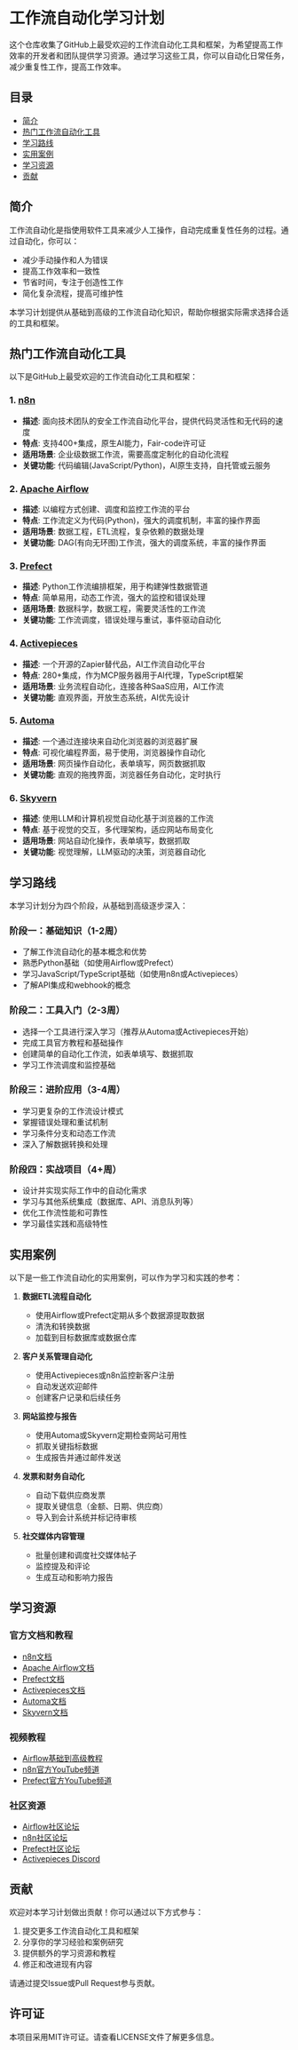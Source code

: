 # 工作流自动化学习计划

这个仓库收集了GitHub上最受欢迎的工作流自动化工具和框架，为希望提高工作效率的开发者和团队提供学习资源。通过学习这些工具，你可以自动化日常任务，减少重复性工作，提高工作效率。

## 目录

- [简介](#简介)
- [热门工作流自动化工具](#热门工作流自动化工具)
- [学习路线](#学习路线)
- [实用案例](#实用案例)
- [学习资源](#学习资源)
- [贡献](#贡献)

## 简介

工作流自动化是指使用软件工具来减少人工操作，自动完成重复性任务的过程。通过自动化，你可以：

- 减少手动操作和人为错误
- 提高工作效率和一致性
- 节省时间，专注于创造性工作
- 简化复杂流程，提高可维护性

本学习计划提供从基础到高级的工作流自动化知识，帮助你根据实际需求选择合适的工具和框架。

## 热门工作流自动化工具

以下是GitHub上最受欢迎的工作流自动化工具和框架：

### 1. [n8n](https://github.com/n8n-io/n8n)
- **描述**: 面向技术团队的安全工作流自动化平台，提供代码灵活性和无代码的速度
- **特点**: 支持400+集成，原生AI能力，Fair-code许可证
- **适用场景**: 企业级数据工作流，需要高度定制化的自动化流程
- **关键功能**: 代码编辑(JavaScript/Python)，AI原生支持，自托管或云服务

### 2. [Apache Airflow](https://github.com/apache/airflow)
- **描述**: 以编程方式创建、调度和监控工作流的平台
- **特点**: 工作流定义为代码(Python)，强大的调度机制，丰富的操作界面
- **适用场景**: 数据工程，ETL流程，复杂依赖的数据处理
- **关键功能**: DAG(有向无环图)工作流，强大的调度系统，丰富的操作界面

### 3. [Prefect](https://github.com/PrefectHQ/prefect)
- **描述**: Python工作流编排框架，用于构建弹性数据管道
- **特点**: 简单易用，动态工作流，强大的监控和错误处理
- **适用场景**: 数据科学，数据工程，需要灵活性的工作流
- **关键功能**: 工作流调度，错误处理与重试，事件驱动自动化

### 4. [Activepieces](https://github.com/activepieces/activepieces)
- **描述**: 一个开源的Zapier替代品，AI工作流自动化平台
- **特点**: 280+集成，作为MCP服务器用于AI代理，TypeScript框架
- **适用场景**: 业务流程自动化，连接各种SaaS应用，AI工作流
- **关键功能**: 直观界面，开放生态系统，AI优先设计

### 5. [Automa](https://github.com/AutomaApp/automa)
- **描述**: 一个通过连接块来自动化浏览器的浏览器扩展
- **特点**: 可视化编程界面，易于使用，浏览器操作自动化
- **适用场景**: 网页操作自动化，表单填写，网页数据抓取
- **关键功能**: 直观的拖拽界面，浏览器任务自动化，定时执行

### 6. [Skyvern](https://github.com/Skyvern-AI/skyvern)
- **描述**: 使用LLM和计算机视觉自动化基于浏览器的工作流
- **特点**: 基于视觉的交互，多代理架构，适应网站布局变化
- **适用场景**: 网站自动化操作，表单填写，数据抓取
- **关键功能**: 视觉理解，LLM驱动的决策，浏览器自动化

## 学习路线

本学习计划分为四个阶段，从基础到高级逐步深入：

### 阶段一：基础知识（1-2周）
- 了解工作流自动化的基本概念和优势
- 熟悉Python基础（如使用Airflow或Prefect）
- 学习JavaScript/TypeScript基础（如使用n8n或Activepieces）
- 了解API集成和webhook的概念

### 阶段二：工具入门（2-3周）
- 选择一个工具进行深入学习（推荐从Automa或Activepieces开始）
- 完成工具官方教程和基础操作
- 创建简单的自动化工作流，如表单填写、数据抓取
- 学习工作流调度和监控基础

### 阶段三：进阶应用（3-4周）
- 学习更复杂的工作流设计模式
- 掌握错误处理和重试机制
- 学习条件分支和动态工作流
- 深入了解数据转换和处理

### 阶段四：实战项目（4+周）
- 设计并实现实际工作中的自动化需求
- 学习与其他系统集成（数据库、API、消息队列等）
- 优化工作流性能和可靠性
- 学习最佳实践和高级特性

## 实用案例

以下是一些工作流自动化的实用案例，可以作为学习和实践的参考：

1. **数据ETL流程自动化**
   - 使用Airflow或Prefect定期从多个数据源提取数据
   - 清洗和转换数据
   - 加载到目标数据库或数据仓库

2. **客户关系管理自动化**
   - 使用Activepieces或n8n监控新客户注册
   - 自动发送欢迎邮件
   - 创建客户记录和后续任务

3. **网站监控与报告**
   - 使用Automa或Skyvern定期检查网站可用性
   - 抓取关键指标数据
   - 生成报告并通过邮件发送

4. **发票和财务自动化**
   - 自动下载供应商发票
   - 提取关键信息（金额、日期、供应商）
   - 导入到会计系统并标记待审核

5. **社交媒体内容管理**
   - 批量创建和调度社交媒体帖子
   - 监控提及和评论
   - 生成互动和影响力报告

## 学习资源

### 官方文档和教程
- [n8n文档](https://docs.n8n.io)
- [Apache Airflow文档](https://airflow.apache.org/docs/)
- [Prefect文档](https://docs.prefect.io/)
- [Activepieces文档](https://www.activepieces.com/docs)
- [Automa文档](https://docs.automa.site)
- [Skyvern文档](https://docs.skyvern.com)

### 视频教程
- [Airflow基础到高级教程](https://www.youtube.com/@ApacheAirflow)
- [n8n官方YouTube频道](https://www.youtube.com/@n8n_io)
- [Prefect官方YouTube频道](https://www.youtube.com/@PrefectIO)

### 社区资源
- [Airflow社区论坛](https://stackoverflow.com/questions/tagged/airflow)
- [n8n社区论坛](https://community.n8n.io)
- [Prefect社区论坛](https://discourse.prefect.io)
- [Activepieces Discord](https://discord.gg/2jUXBKDdP8)

## 贡献

欢迎对本学习计划做出贡献！你可以通过以下方式参与：

1. 提交更多工作流自动化工具和框架
2. 分享你的学习经验和案例研究
3. 提供额外的学习资源和教程
4. 修正和改进现有内容

请通过提交Issue或Pull Request参与贡献。

## 许可证

本项目采用MIT许可证。请查看LICENSE文件了解更多信息。